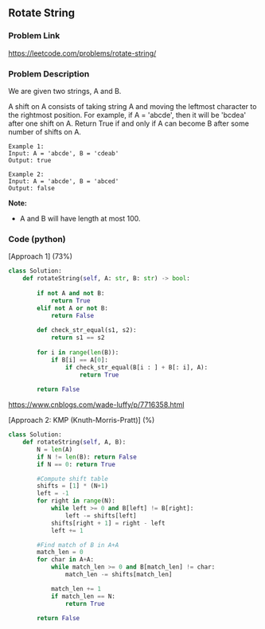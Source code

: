 ## Rotate String

### Problem Link

https://leetcode.com/problems/rotate-string/

### Problem Description 

We are given two strings, A and B.

A shift on A consists of taking string A and moving the leftmost character to the rightmost position. For example, if A = 'abcde', then it will be 'bcdea' after one shift on A. Return True if and only if A can become B after some number of shifts on A.

```
Example 1:
Input: A = 'abcde', B = 'cdeab'
Output: true

Example 2:
Input: A = 'abcde', B = 'abced'
Output: false

```

**Note:**

* A and B will have length at most 100.

### Code (python)

[Approach 1] (73%)

```python
class Solution:
    def rotateString(self, A: str, B: str) -> bool:
        
        if not A and not B:
            return True
        elif not A or not B:
            return False
        
        def check_str_equal(s1, s2):
            return s1 == s2
        
        for i in range(len(B)):
            if B[i] == A[0]:
                if check_str_equal(B[i : ] + B[: i], A):
                    return True
                
        return False
```

https://www.cnblogs.com/wade-luffy/p/7716358.html

[Approach 2: KMP (Knuth-Morris-Pratt)] (%)

```python
class Solution:
    def rotateString(self, A, B):
        N = len(A)
        if N != len(B): return False
        if N == 0: return True

        #Compute shift table
        shifts = [1] * (N+1)
        left = -1
        for right in range(N):
            while left >= 0 and B[left] != B[right]:
                left -= shifts[left]
            shifts[right + 1] = right - left
            left += 1

        #Find match of B in A+A
        match_len = 0
        for char in A+A:
            while match_len >= 0 and B[match_len] != char:
                match_len -= shifts[match_len]

            match_len += 1
            if match_len == N:
                return True

        return False
```